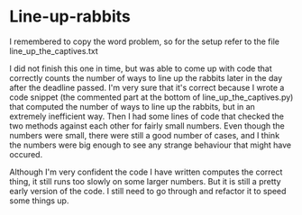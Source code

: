# Line-up-rabbits

I remembered to copy the word problem, so for the setup refer to the file 
line_up_the_captives.txt

I did not finish this one in time, but was able to come up with code that 
correctly counts the number of ways to line up the rabbits later in the day 
after the deadline passed. I'm very sure that it's correct because I wrote 
a code snippet (the commented part at the bottom of line_up_the_captives.py) 
that computed the number of ways to line up the rabbits, but in an extremely 
inefficient way. Then I had some lines of code that checked the two methods 
against each other for fairly small numbers. Even though the numbers were small, 
there were still a good number of cases, and I think the numbers were big enough 
to see any strange behaviour that might have occured. 

Although I'm very confident the code I have written computes the correct thing, 
it still runs too slowly on some larger numbers. But it is still a pretty early 
version of the code. I still need to go through and refactor it to speed some 
things up. 
